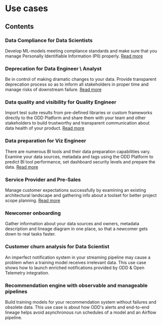 # Use cases
## Contents
### Data Compliance for Data Scientists
Develop ML-models meeting compliance standards and make sure that you manage Personally Identifiable Information (PII) properly. [Read more](dc_data_compliance.md)
### Deprecation for Data Engineer \ Analyst 
Be in control of making dramatic changes to your data. Provide transparent deprecation process so as to inform all stakeholders in proper time and manage risks of downstream failure. [Read more](de_deprecation.md)
### Data quality and visibility for Quality Engineer 
Import test suite results from pre-defined libraries or custom frameworks directly to the ODD Platform and share them with your team and other stakeholders to build trustworthy and transparent communication about data health of your product. [Read more](dq_visibility.md)
### Data preparation for Viz Engineer
There are numerous BI tools and their data preparation capabilities vary. Examine your data sources, metadata and tags using the ODD Platform to predict BI tool performance, set dashboard security levels and prepare the data. [Read more](viz_preparation.md)
### Service Provider and Pre-Sales
Manage customer expectations successfully by examining an existing architectural landscape and gathering info about a toolset for better project scope planning. [Read more](service_presales.md)
### Newcomer onboarding 
Gather information about your data sources and owners, metadata description and lineage diagram in one place, so that a newcomer gets down to real tasks faster. 
### Customer churn analysis for Data Scientist
An imperfect notification system in your streaming pipeline may cause a problem when a training model receives irrelevant data. This use case shows how to launch enriched notifications provided by ODD & Open Telemetry integration.  
### Recommendation engine with observable and manageable pipelines
Build training models for your recommendation system without failures and obsolete data. This use case is about how ODD's alerts and end-to-end lineage helps avoid asynchronous run schedules of a model and an Airflow pipeline. 